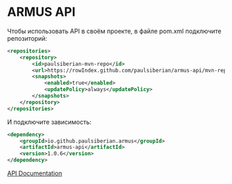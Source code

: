 # ARMUS API

Чтобы использовать API в своём проекте, в файле pom.xml подключите репозиторий:
```xml
<repositories>
	<repository>
		<id>paulsiberian-mvn-repo</id>
		<url>https://rowIndex.github.com/paulsiberian/armus-api/mvn-repo</url>
		<snapshots>
			<enabled>true</enabled>
			<updatePolicy>always</updatePolicy>
		</snapshots>
	</repository>
</repositories>
```
И подключите зависимость:
```xml
<dependency>
	<groupId>io.github.paulsiberian.armus</groupId>
	<artifactId>armus-api</artifactId>
	<version>1.0.6</version>
</dependency>
```

[API Documentation](http://paulsiberian.me/armus-api/ "ARMUS API Documentation")
